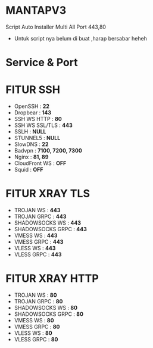# MANTAPV3
Script Auto Installer Multi All Port 443,80
- Untuk script nya belum di buat ,harap bersabar heheh

# Service & Port

# FITUR SSH
- OpenSSH          : **22**
- Dropbear         : **143**
- SSH WS HTTP      : **80**
- SSH WS SSL/TLS   : **443**
- SSLH             : **NULL**
- STUNNEL5         : **NULL**
- SlowDNS          : **22**
- Badvpn           : **7100, 7200, 7300**
- Nginx            : **81, 89**
- CloudFront WS    : **OFF**
- Squid            : **OFF**

# FITUR XRAY TLS
- TROJAN WS        : **443**
- TROJAN GRPC      : **443**
- SHADOWSOCKS WS   : **443**
- SHADOWSOCKS GRPC : **443**
- VMESS WS         : **443**
- VMESS GRPC       : **443**
- VLESS WS         : **443**
- VLESS GRPC       : **443**

# FITUR XRAY HTTP
- TROJAN WS        : **80**
- TROJAN GRPC      : **80**
- SHADOWSOCKS WS   : **80**
- SHADOWSOCKS GRPC : **80**
- VMESS WS         : **80**
- VMESS GRPC       : **80**
- VLESS WS         : **80**
- VLESS GRPC       : **80**


